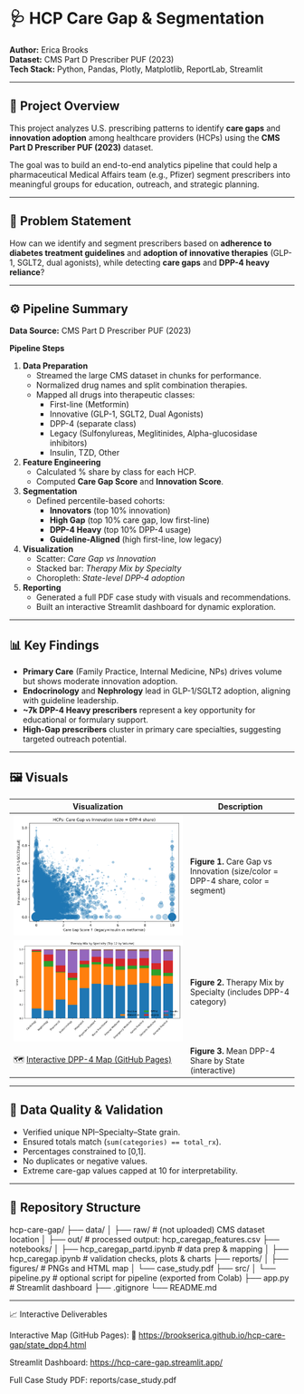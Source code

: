 # 🩺 HCP Care Gap & Segmentation

**Author:** Erica Brooks  
**Dataset:** CMS Part D Prescriber PUF (2023)  
**Tech Stack:** Python, Pandas, Plotly, Matplotlib, ReportLab, Streamlit  

---

## 🎯 Project Overview
This project analyzes U.S. prescribing patterns to identify **care gaps** and **innovation adoption** among healthcare providers (HCPs) using the **CMS Part D Prescriber PUF (2023)** dataset.

The goal was to build an end-to-end analytics pipeline that could help a pharmaceutical Medical Affairs team (e.g., Pfizer) segment prescribers into meaningful groups for education, outreach, and strategic planning.

---

## 🧩 Problem Statement
How can we identify and segment prescribers based on **adherence to diabetes treatment guidelines** and **adoption of innovative therapies** (GLP-1, SGLT2, dual agonists), while detecting **care gaps** and **DPP-4 heavy reliance**?

---

## ⚙️ Pipeline Summary
**Data Source:** CMS Part D Prescriber PUF (2023)

**Pipeline Steps**
1. **Data Preparation**
   - Streamed the large CMS dataset in chunks for performance.
   - Normalized drug names and split combination therapies.
   - Mapped all drugs into therapeutic classes:
     - First-line (Metformin)
     - Innovative (GLP-1, SGLT2, Dual Agonists)
     - DPP-4 (separate class)
     - Legacy (Sulfonylureas, Meglitinides, Alpha-glucosidase inhibitors)
     - Insulin, TZD, Other
2. **Feature Engineering**
   - Calculated % share by class for each HCP.
   - Computed **Care Gap Score** and **Innovation Score**.
3. **Segmentation**
   - Defined percentile-based cohorts:
     - **Innovators** (top 10% innovation)
     - **High Gap** (top 10% care gap, low first-line)
     - **DPP-4 Heavy** (top 10% DPP-4 usage)
     - **Guideline-Aligned** (high first-line, low legacy)
4. **Visualization**
   - Scatter: *Care Gap vs Innovation*  
   - Stacked bar: *Therapy Mix by Specialty*  
   - Choropleth: *State-level DPP-4 adoption*
5. **Reporting**
   - Generated a full PDF case study with visuals and recommendations.
   - Built an interactive Streamlit dashboard for dynamic exploration.

---

## 📊 Key Findings
- **Primary Care** (Family Practice, Internal Medicine, NPs) drives volume but shows moderate innovation adoption.  
- **Endocrinology** and **Nephrology** lead in GLP-1/SGLT2 adoption, aligning with guideline leadership.  
- **~7k DPP-4 Heavy prescribers** represent a key opportunity for educational or formulary support.  
- **High-Gap prescribers** cluster in primary care specialties, suggesting targeted outreach potential.

---

## 🖼️ Visuals

| Visualization | Description |
|----------------|-------------|
| ![Scatter](reports/figures/scatter_gap_innov_dpp4.png) | **Figure 1.** Care Gap vs Innovation (size/color = DPP-4 share, color = segment) |
| ![Stacked](reports/figures/shares_by_specialty.png) | **Figure 2.** Therapy Mix by Specialty (includes DPP-4 category) |
| 🗺️ [Interactive DPP-4 Map (GitHub Pages)](https://brookserica.github.io/hcp-care-gap/state_dpp4.html) | **Figure 3.** Mean DPP-4 Share by State (interactive) |

---

## 🧮 Data Quality & Validation
- Verified unique NPI–Specialty–State grain.  
- Ensured totals match (`sum(categories) == total_rx`).  
- Percentages constrained to [0,1].  
- No duplicates or negative values.  
- Extreme care-gap values capped at 10 for interpretability.

---

## 🧰 Repository Structure
hcp-care-gap/
├── data/
│ ├── raw/ # (not uploaded) CMS dataset location
│ ├── out/ # processed output: hcp_caregap_features.csv
├── notebooks/
│ ├── hcp_caregap_partd.ipynb # data prep & mapping
│ ├── hcp_caregap.ipynb # validation checks, plots & charts
├── reports/
│ ├── figures/ # PNGs and HTML map
│ └── case_study.pdf
├── src/
│ └── pipeline.py # optional script for pipeline (exported from Colab)
├── app.py # Streamlit dashboard
├── .gitignore
└── README.md


---

📈 Interactive Deliverables

Interactive Map (GitHub Pages):
🔗 https://brookserica.github.io/hcp-care-gap/state_dpp4.html

Streamlit Dashboard: https://hcp-care-gap.streamlit.app/

Full Case Study PDF:
reports/case_study.pdf

